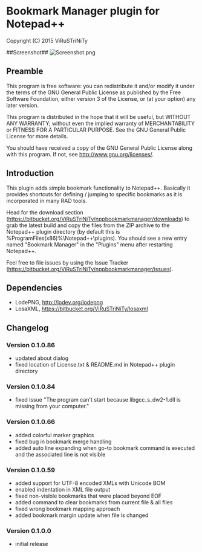 # Bookmark Manager plugin for Notepad++ #
Copyright (C) 2015 ViRuSTriNiTy <cradle-of-mail at gmx.de>

##Screenshot##
![Screenshot.png](https://bitbucket.org/repo/jXX9MB/images/1744991217-Screenshot.png)

## Preamble ##
This program is free software: you can redistribute it and/or modify it under the terms of the GNU General Public License as published by the Free Software Foundation, either version 3 of the License, or (at your option) any later version.

This program is distributed in the hope that it will be useful, but WITHOUT ANY WARRANTY; without even the implied warranty of MERCHANTABILITY or FITNESS FOR A PARTICULAR PURPOSE. See the GNU General Public License for more details.

You should have received a copy of the GNU General Public License along with this program. If not, see <http://www.gnu.org/licenses/>.

## Introduction ##
This plugin adds simple bookmark functionality to Notepad++. 
Basically it provides shortcuts for defining / jumping to specific bookmarks as it is incorporated in many RAD tools.

Head for the download section (https://bitbucket.org/ViRuSTriNiTy/nppbookmarkmanager/downloads) to grab the latest build and copy the files from the ZIP archive to the Notepad++ plugin directory (by default this is %ProgramFiles(x86)%\Notepad++\plugins). You should see a new entry named "Bookmark Manager" in the "Plugins" menu after restarting Notepad++.

Feel free to file issues by using the Issue Tracker (https://bitbucket.org/ViRuSTriNiTy/nppbookmarkmanager/issues).

## Dependencies ##

- LodePNG, http://lodev.org/lodepng
- LosaXML, https://bitbucket.org/ViRuSTriNiTy/losaxml

## Changelog ##

### Version 0.1.0.86 ###
- updated about dialog
- fixed location of License.txt & README.md in Notepad++ plugin directory

### Version 0.1.0.84 ###
- fixed issue "The program can't start because libgcc_s_dw2-1.dll is missing from your computer."

### Version 0.1.0.66 ###
- added colorful marker graphics
- fixed bug in bookmark merge handling
- added auto line expanding when go-to bookmark command is executed and the associated line is not visible

### Version 0.1.0.59 ###
- added support for UTF-8 encoded XMLs with Unicode BOM
- enabled indentation in XML file output
- fixed non-visible bookmarks that were placed beyond EOF
- added command to clear bookmarks from current file & all files
- fixed wrong bookmark mapping approach
- added bookmark margin update when file is changed

### Version 0.1.0.0 ###
- initial release